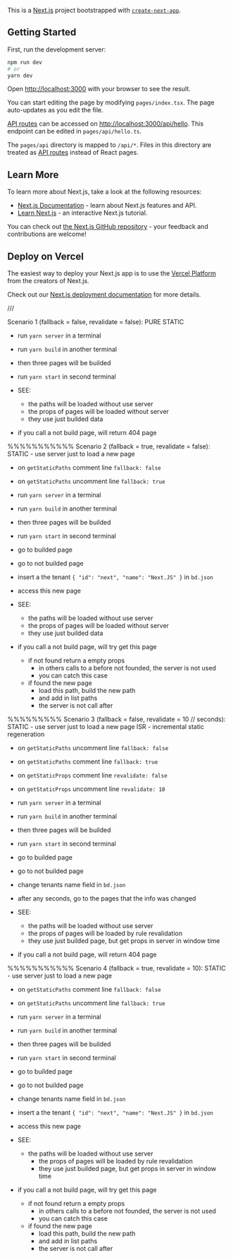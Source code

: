 This is a [Next.js](https://nextjs.org/) project bootstrapped with [`create-next-app`](https://github.com/vercel/next.js/tree/canary/packages/create-next-app).

## Getting Started

First, run the development server:

```bash
npm run dev
# or
yarn dev
```

Open [http://localhost:3000](http://localhost:3000) with your browser to see the result.

You can start editing the page by modifying `pages/index.tsx`. The page auto-updates as you edit the file.

[API routes](https://nextjs.org/docs/api-routes/introduction) can be accessed on [http://localhost:3000/api/hello](http://localhost:3000/api/hello). This endpoint can be edited in `pages/api/hello.ts`.

The `pages/api` directory is mapped to `/api/*`. Files in this directory are treated as [API routes](https://nextjs.org/docs/api-routes/introduction) instead of React pages.

## Learn More

To learn more about Next.js, take a look at the following resources:

- [Next.js Documentation](https://nextjs.org/docs) - learn about Next.js features and API.
- [Learn Next.js](https://nextjs.org/learn) - an interactive Next.js tutorial.

You can check out [the Next.js GitHub repository](https://github.com/vercel/next.js/) - your feedback and contributions are welcome!

## Deploy on Vercel

The easiest way to deploy your Next.js app is to use the [Vercel Platform](https://vercel.com/new?utm_medium=default-template&filter=next.js&utm_source=create-next-app&utm_campaign=create-next-app-readme) from the creators of Next.js.

Check out our [Next.js deployment documentation](https://nextjs.org/docs/deployment) for more details.


///

Scenario 1 (fallback = false, revalidate = false):
PURE STATIC

- run `yarn server` in a terminal
- run `yarn build` in another terminal
- then three pages will be builded
- run `yarn start` in second terminal

- SEE:
  - the paths will be loaded without use server
  - the props of pages will be loaded without server
  - they use just builded data
- if you call a not build page, will return 404 page

%%%%%%%%%%%
Scenario 2 (fallback = true, revalidate = false):
STATIC - use server just to load a new page

- on `getStaticPaths` comment line `fallback: false`
- on `getStaticPaths` uncomment line `fallback: true`
- run `yarn server` in a terminal
- run `yarn build` in another terminal
- then three pages will be builded
- run `yarn start` in second terminal
- go to builded page
- go to not builded page
- insert a the tenant `{ "id": "next", "name": "Next.JS" }` in `bd.json`
- access this new page

- SEE:
  - the paths will be loaded without use server
  - the props of pages will be loaded without server
  - they use just builded data
- if you call a not build page, will try get this page
  - if not found return a empty props
    - in others calls to a before not founded, the server is not used
    - you can catch this case
  - if found the new page 
    - load this path, build the new path
    - and add in list paths
    - the server is not call after

%%%%%%%%%
Scenario 3 (fallback = false, revalidate = 10 // seconds):
STATIC - use server just to load a new page
ISR - incremental static regeneration

- on `getStaticPaths` uncomment line `fallback: false`
- on `getStaticPaths` comment line `fallback: true`
- on `getStaticProps` comment line `revalidate: false`
- on `getStaticProps` uncomment line `revalidate: 10`
- run `yarn server` in a terminal
- run `yarn build` in another terminal
- then three pages will be builded
- run `yarn start` in second terminal
- go to builded page
- go to not builded page
- change tenants name field in `bd.json`
- after any seconds, go to the pages that the info was changed

- SEE:
  - the paths will be loaded without use server
  - the props of pages will be loaded by rule revalidation
  - they use just builded page, but get props in server in window time
- if you call a not build page, will return 404 page

%%%%%%%%%%%
Scenario 4 (fallback = true, revalidate = 10):
STATIC - use server just to load a new page

- on `getStaticPaths` comment line `fallback: false`
- on `getStaticPaths` uncomment line `fallback: true`
- run `yarn server` in a terminal
- run `yarn build` in another terminal
- then three pages will be builded
- run `yarn start` in second terminal
- go to builded page
- go to not builded page
- change tenants name field in `bd.json`
- insert a the tenant `{ "id": "next", "name": "Next.JS" }` in `bd.json`
- access this new page

- SEE:
  - the paths will be loaded without use server
    - the props of pages will be loaded by rule revalidation
    - they use just builded page, but get props in server in window time
- if you call a not build page, will try get this page
  - if not found return a empty props
    - in others calls to a before not founded, the server is not used
    - you can catch this case
  - if found the new page 
    - load this path, build the new path
    - and add in list paths
    - the server is not call after

